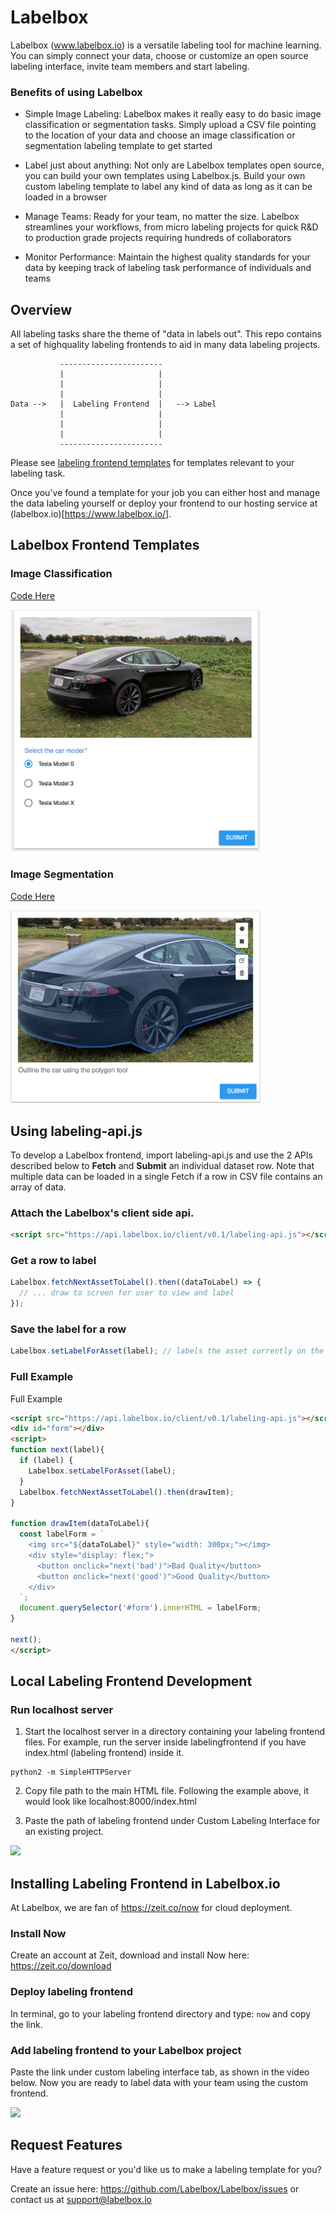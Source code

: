 # Labelbox
Labelbox (www.labelbox.io) is a versatile labeling tool for machine learning. You can simply connect your data, choose or customize an open source labeling interface, invite team members and start labeling.

### Benefits of using Labelbox
- Simple Image Labeling: Labelbox makes it really easy to do basic image classification or segmentation tasks. Simply upload a CSV file pointing to the location of your data and choose an image classification or segmentation labeling template to get started

- Label just about anything: Not only are Labelbox templates open source, you can build your own templates using Labelbox.js. Build your own custom labeling template to label any kind of data as long as it can be loaded in a browser

- Manage Teams: Ready for your team, no matter the size. Labelbox streamlines your workflows, from micro labeling projects for quick R&D to production grade projects requiring hundreds of collaborators
- Monitor Performance: Maintain the highest quality standards for your data by keeping track of labeling task performance of individuals and teams

## Overview
All labeling tasks share the theme of "data in labels out". This repo contains a set of highquality labeling frontends to aid in many data labeling projects.

```
           -----------------------
           |                     |
           |                     |
           |                     |
Data -->   |  Labeling Frontend  |   --> Label
           |                     |
           |                     |
           |                     |
           -----------------------
```

Please see [labeling frontend templates](#labeling-frontend-templates) for templates relevant to your labeling task.

Once you've found a template for your job you can either host and manage the data labeling yourself or deploy your frontend to our hosting service at (labelbox.io)[https://www.labelbox.io/].


## Labelbox Frontend Templates

### Image Classification

[Code Here](https://github.com/Labelbox/Labelbox/tree/master/templates/image-classification)

<img src="./images/classification.png" width="400">



### Image Segmentation

[Code Here](https://github.com/Labelbox/Labelbox/tree/master/templates/image-segmentation)

<img src="./images/segmentation.png" width="400">



## Using labeling-api.js
To develop a Labelbox frontend, import labeling-api.js and use the 2 APIs described below to **Fetch** and **Submit** an individual dataset row. Note that multiple data can be loaded in a single Fetch if a row in CSV file contains an array of data. 

### Attach the Labelbox's client side api.

```html
<script src="https://api.labelbox.io/client/v0.1/labeling-api.js"></script>
```

### Get a row to label

```javascript
Labelbox.fetchNextAssetToLabel().then((dataToLabel) => {
  // ... draw to screen for user to view and label
});
```

### Save the label for a row

```javascript
Labelbox.setLabelForAsset(label); // labels the asset currently on the screen
```

### Full Example
Full Example

```html
<script src="https://api.labelbox.io/client/v0.1/labeling-api.js"></script>
<div id="form"></div>
<script>
function next(label){
  if (label) {
    Labelbox.setLabelForAsset(label);
  }
  Labelbox.fetchNextAssetToLabel().then(drawItem);
}

function drawItem(dataToLabel){
  const labelForm = `
    <img src="${dataToLabel}" style="width: 300px;"></img>
    <div style="display: flex;">
      <button onclick="next('bad')">Bad Quality</button>
      <button onclick="next('good')">Good Quality</button>
    </div>
  `;
  document.querySelector('#form').innerHTML = labelForm;
}

next();
</script>
```

## Local Labeling Frontend Development

### Run localhost server 
1. Start the localhost server in a directory containing your labeling frontend files. For example, run the server inside labelingfrontend if you have index.html (labeling frontend) inside it. 
```
python2 -m SimpleHTTPServer
```
2. Copy file path to the main HTML file. Following the example above, it would look like localhost:8000/index.html

3. Paste the path of labeling frontend under Custom Labeling Interface for an existing project. 

 ![](https://s3-us-west-2.amazonaws.com/labelbox/labelbox_localhost.gif)


## Installing Labeling Frontend in Labelbox.io
At Labelbox, we are fan of https://zeit.co/now for cloud deployment. 

### Install Now
Create an account at Zeit, download and install Now here: https://zeit.co/download

### Deploy labeling frontend
In terminal, go to your labeling frontend directory and type: ```now``` and copy the link. 

### Add labeling frontend to your Labelbox project
Paste the link under custom labeling interface tab, as shown in the video below. Now you are ready to label data with your team using the custom frontend. 

![](https://s3-us-west-2.amazonaws.com/labelbox/labelbox_cloud_deploy.gif)

## Request Features
Have a feature request or you'd like us to make a labeling template for you? 

Create an issue here: https://github.com/Labelbox/Labelbox/issues or contact us at support@labelbox.io
